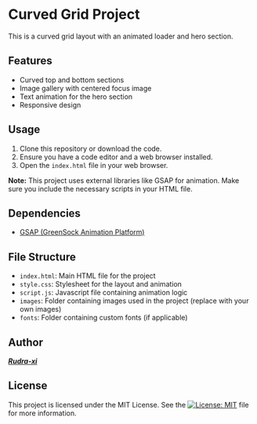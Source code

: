 # Curved Grid Project

This is a curved grid layout with an animated loader and hero section.

## Features

* Curved top and bottom sections
* Image gallery with centered focus image
* Text animation for the hero section
* Responsive design

## Usage

1. Clone this repository or download the code.
2. Ensure you have a code editor and a web browser installed.
3. Open the `index.html` file in your web browser.

**Note:** This project uses external libraries like GSAP for animation. Make sure you include the necessary scripts in your HTML file.

## Dependencies

* [GSAP (GreenSock Animation Platform)](https://gsap.com/)

## File Structure

* `index.html`: Main HTML file for the project
* `style.css`: Stylesheet for the layout and animation
* `script.js`: Javascript file containing animation logic
* `images`: Folder containing images used in the project (replace with your own images)
* `fonts`: Folder containing custom fonts (if applicable)

## Author

***[Rudra-xi](https://github.com/rudra-xi)***

## License

This project is licensed under the MIT License. See the [![License: MIT](https://img.shields.io/badge/License-MIT-red.svg)](/LICENSE) file for more information.
